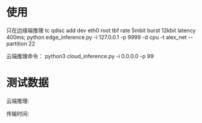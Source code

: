 # 使用
只在边缘端推理
tc qdisc add dev eth0 root tbf rate 5mbit burst 12kbit latency 400ms; python edge_inference.py -i 127.0.0.1 -p 9999 -d cpu -t alex_net --partition 22


云端推理命令：
python3 cloud_inference.py -i 0.0.0.0 -p 99 
# 测试数据
云端推理:

传输时间: 